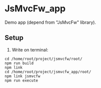 # JsMvcFw_app

Demo app (depend from "JsMvcFw" library).

## Setup

1. Write on terminal:
```
cd /home/root/project/jsmvcfw/root/
npm run build
npm link
cd /home/root/project/jsmvcfw_app/root/
npm link jsmvcfw
npm run execute
```
